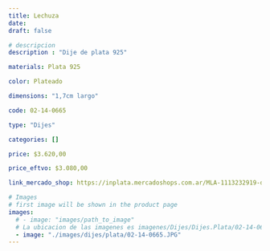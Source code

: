 ```yaml
---
title: Lechuza
date: 
draft: false

# descripcion
description : "Dije de plata 925"

materials: Plata 925

color: Plateado

dimensions: "1,7cm largo"

code: 02-14-0665

type: "Dijes"

categories: []

price: $3.620,00

price_eftvo: $3.080,00

link_mercado_shop: https://inplata.mercadoshops.com.ar/MLA-1113232919-dije-de-plata-925-lechuza-búho-lechu-sp-_JM

# Images
# first image will be shown in the product page
images:
  # - image: "images/path_to_image"
  # La ubicacion de las imagenes es imagenes/Dijes/Dijes.Plata/02-14-0665-lechuza
  - image: "./images/dijes/plata/02-14-0665.JPG"
---
```

